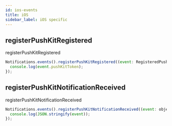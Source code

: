 ```yaml
---
id: ios-events
title: iOS
sidebar_label: iOS specific
---
```


## registerPushKitRegistered
registerPushKitRegistered

```js
Notifications.events().registerPushKitRegistered((event: RegisteredPushKit) => {
  console.log(event.pushKitToken);
});
```

## registerPushKitNotificationReceived
registerPushKitNotificationReceived

```js
Notifications.events().registerPushKitNotificationReceived((event: object) => {
  console.log(JSON.stringify(event));
});
```

